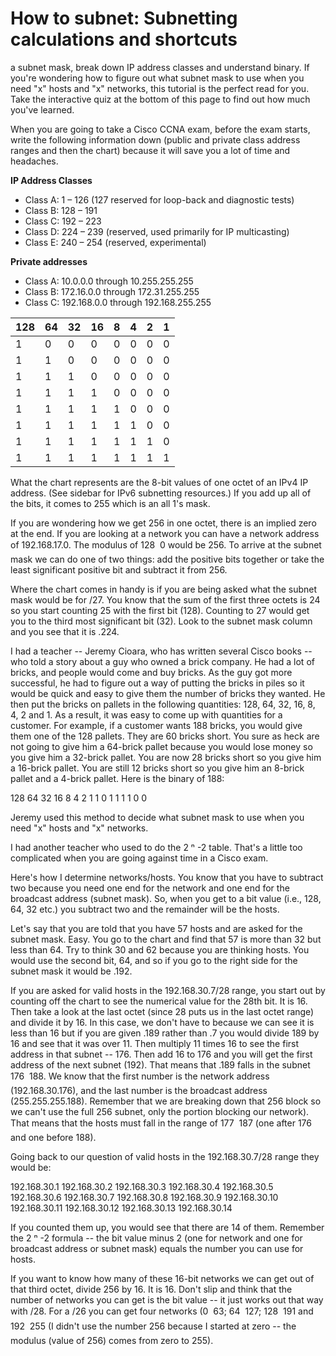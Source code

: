 # How to subnet: Subnetting calculations and shortcuts

a subnet mask, break down IP address classes and understand binary. If you're wondering how to figure out what subnet mask to use when you need "x" hosts and "x" networks, this tutorial is the perfect read for you. Take the interactive quiz at the bottom of this page to find out how much you've learned.

When you are going to take a Cisco CCNA exam, before the exam starts, write the following information down (public and private class address ranges and then the chart) because it will save you a lot of time and headaches.

**IP Address Classes**
* Class A: 1 – 126 (127 reserved for loop-back and diagnostic tests)
* Class B: 128 – 191
* Class C: 192 – 223
* Class D: 224 – 239 (reserved, used primarily for IP multicasting)
* Class E: 240 – 254 (reserved, experimental)

**Private addresses**
* Class A: 10.0.0.0 through 10.255.255.255
* Class B: 172.16.0.0 through 172.31.255.255
* Class C: 192.168.0.0 through 192.168.255.255

|128	|64	|32	|16	|8	|4	|2	|1 
|--     |-- |-- |-- |-- |-- |-- |--
|1	|0	|0	|0	|0	|0	|0	|0	|128
|1	|1	|0	|0	|0	|0	|0	|0	|192
|1	|1	|1	|0	|0	|0	|0	|0	|224
|1	|1	|1	|1	|0	|0	|0	|0	|240
|1	|1	|1	|1	|1	|0	|0	|0	|248
|1	|1	|1	|1	|1	|1	|0	|0	|252
|1	|1	|1	|1	|1	|1	|1	|0	|254
|1	|1	|1	|1	|1	|1	|1	|1	|255

What the chart represents are the 8-bit values of one octet of an IPv4 IP address. (See sidebar for IPv6 subnetting resources.) If you add up all of the bits, it comes to 255 which is an all 1's mask.

If you are wondering how we get 256 in one octet, there is an implied zero at the end. If you are looking at a network you can have a network address of 192.168.17.0. The modulus of 128  0 would be 256. To arrive at the subnet mask we can do one of two things: add the positive bits together or take the least significant positive bit and subtract it from 256.

Where the chart comes in handy is if you are being asked what the subnet mask would be for /27. You know that the sum of the first three octets is 24 so you start counting 25 with the first bit (128). Counting to 27 would get you to the third most significant bit (32). Look to the subnet mask column and you see that it is .224.

I had a teacher -- Jeremy Cioara, who has written several Cisco books --who told a story about a guy who owned a brick company. He had  a lot of bricks, and people would come and buy bricks. As the guy got more successful, he had to figure out a way of putting the bricks in piles so it would be quick and easy to give them the number of bricks they wanted. He then put the bricks on pallets in the following quantities: 128, 64, 32, 16, 8, 4, 2 and 1. As a result, it was easy to come up with quantities for a customer. For example, if a customer wants 188 bricks, you would give them one of the 128 pallets. They are 60 bricks short. You sure as heck are not going to give him a 64-brick pallet because you would lose money so you give him a 32-brick pallet. You are now 28 bricks short so you give him a 16-brick pallet. You are still 12 bricks short so you give him an 8-brick pallet and a 4-brick pallet. Here is the binary of 188:

128	64	32	16	8	4	2	1
1	0	1	1	1	1	0	0

Jeremy used this method to decide what subnet mask to use when you need "x" hosts and "x" networks.

I had another teacher who used to do the 2 ⁿ -2 table. That's a little too complicated when you are going against time in a Cisco exam.

Here's how I determine networks/hosts. You know that you have to subtract two because you need one end for the network and one end for the broadcast address (subnet mask). So, when you get to a bit value (i.e., 128, 64, 32 etc.) you subtract two and the remainder will be the hosts.

Let's say that you are told that you have 57 hosts and are asked for the subnet mask. Easy. You go to the chart and find that 57 is more than 32 but less than 64. Try to think 30 and 62 because you are thinking hosts. You would use the second bit, 64, and so if you go to the right side for the subnet mask it would be .192.

If you are asked for valid hosts in the 192.168.30.7/28 range, you start out by counting off the chart to see the numerical value for the 28th bit. It is 16. Then take a look at the last octet (since 28 puts us in the last octet range) and divide it by 16. In this case, we don't have to because we can see it is less than 16 but if you are given .189 rather than .7 you would divide 189 by 16 and see that it was over 11. Then multiply 11 times 16 to see the first address in that subnet -- 176. Then add 16 to 176 and you will get the first address of the next subnet (192). That means that .189 falls in the subnet 176  188. We know that the first number is the network address (192.168.30.176), and the last number is the broadcast address (255.255.255.188). Remember that we are breaking down that 256 block so we can't use the full 256 subnet, only the portion blocking our network). That means that the hosts must fall in the range of 177  187 (one after 176 and one before 188).

Going back to our question of valid hosts in the 192.168.30.7/28 range they would be:

192.168.30.1
192.168.30.2
192.168.30.3
192.168.30.4
192.168.30.5
192.168.30.6
192.168.30.7
192.168.30.8
192.168.30.9
192.168.30.10
192.168.30.11
192.168.30.12
192.168.30.13
192.168.30.14

If you counted them up, you would see that there are 14 of them. Remember the 2 ⁿ -2 formula -- the bit value minus 2 (one for network and one for broadcast address or subnet mask) equals the number you can use for hosts.

If you want to know how many of these 16-bit networks we can get out of that third octet, divide 256 by 16. It is 16. Don't slip and think that the number of networks you can get is the bit value -- it just works out that way with /28. For a /26 you can get four networks (0  63; 64  127; 128  191 and 192  255 (I didn't use the number 256 because I started at zero -- the modulus (value of 256) comes from zero to 255).